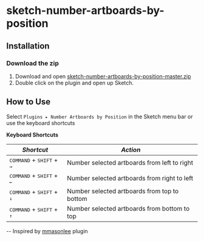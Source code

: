 # sketch-number-artboards-by-position

## Installation

### Download the zip
1. Download and open [sketch-number-artboards-by-position-master.zip](https://github.com/radermacher/sketch-number-artboards-by-position/archive/master.zip)
2. Double click on the plugin and open up Sketch.

## How to Use
Select `Plugins ▸ Number Artboards by Position` in the Sketch menu bar or use the keyboard shortcuts

**Keyboard Shortcuts**

| *Shortcut*                                        | *Action*                          |
|---------------------------------------------------|-----------------------------------|
| <kbd>COMMAND</kbd> + <kbd>SHIFT</kbd> + <kbd>→</kbd> | Number selected artboards from left to right
| <kbd>COMMAND</kbd> + <kbd>SHIFT</kbd> + <kbd>←</kbd> | Number selected artboards from right to left
| <kbd>COMMAND</kbd> + <kbd>SHIFT</kbd> + <kbd>↓</kbd> | Number selected artboards from top to bottom
| <kbd>COMMAND</kbd> + <kbd>SHIFT</kbd> + <kbd>↑</kbd> | Number selected artboards from bottom to top

--
Inspired by [mmasonlee](https://github.com/mmasonlee/sketch-number-artboards) plugin